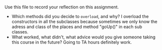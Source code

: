 Use this file to record your reflection on this assignment.

- Which methods did you decide to `overload`, and why?
I overload the constructors in all the subclasses because sometimes we only know the adress and class of the places and method "goUp()" in each sub classes. 
- What worked, what didn't, what advice would you give someone taking this course in the future?
Going to TA hours definitely work. 
